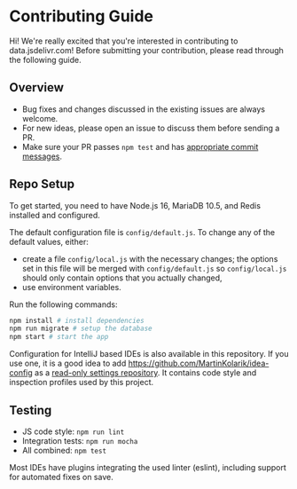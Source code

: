 # Contributing Guide

Hi! We're really excited that you're interested in contributing to data.jsdelivr.com! Before submitting your contribution, please read through the following guide.

## Overview

-   Bug fixes and changes discussed in the existing issues are always welcome.
-   For new ideas, please open an issue to discuss them before sending a PR.
-   Make sure your PR passes `npm test` and has [appropriate commit messages](https://github.com/jsdelivr/data.jsdelivr.com/commits/master).

## Repo Setup

To get started, you need to have Node.js 16, MariaDB 10.5, and Redis installed and configured.

The default configuration file is `config/default.js`. To change any of the default values, either:
- create a file `config/local.js` with the necessary changes; the options set in this file will be merged with `config/default.js` so `config/local.js` should only contain options that you actually changed,
- use environment variables.

Run the following commands:

```bash
npm install # install dependencies
npm run migrate # setup the database
npm start # start the app
```

Configuration for IntelliJ based IDEs is also available in this repository. If you use one, it is a good idea to add https://github.com/MartinKolarik/idea-config as a [read-only settings repository](https://www.jetbrains.com/help/idea/sharing-your-ide-settings.html#share-more-settings-through-read-only-repo). It contains code style and inspection profiles used by this project.

## Testing

-   JS code style: `npm run lint`
-   Integration tests: `npm run mocha`
-   All combined: `npm test`

Most IDEs have plugins integrating the used linter (eslint), including support for automated fixes on save.
